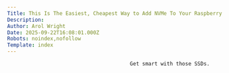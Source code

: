 ```yaml
---
Title: This Is The Easiest, Cheapest Way to Add NVMe To Your Raspberry Pi
Description: 
Author: Arol Wright
Date: 2025-09-22T16:08:01.000Z
Robots: noindex,nofollow
Template: index
---
```


                                            Get smart with those SSDs.
                                        